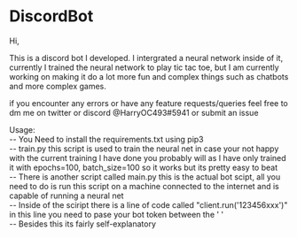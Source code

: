 # DiscordBot

Hi,
  
This is a discord bot I developed. I intergrated a neural network inside of it, currently I trained the neural network to play tic tac toe, but I am currently working on making it do a lot more fun and complex things such as chatbots and more complex games.

if you encounter any errors or have any feature requests/queries feel free to dm me on twitter or discord @HarryOC493#5941 or submit an issue

Usage:  
  -- You Need to install the requirements.txt using pip3  
  -- train.py this script is used to train the neural net in case your not happy with the current training I have done you probably will as I have only trained it with epochs=100, batch_size=100 so it works but its pretty easy to beat  
  -- There is another script called main.py this is the actual bot scipt, all you need to do is run this script on a machine connected to the internet and is 
     capable of running a neural net  
  -- Inside of the sciript there is a line of code called "client.run('123456xxx')" in this line you need to pase your bot token between the ' '  
  -- Besides this its fairly self-explanatory  

